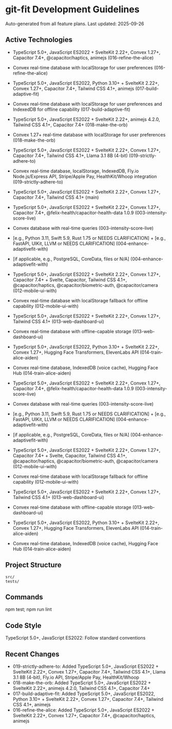 # git-fit Development Guidelines

Auto-generated from all feature plans. Last updated: 2025-09-26

## Active Technologies

- TypeScript 5.0+, JavaScript ES2022 + SvelteKit 2.22+, Convex 1.27+, Capacitor 7.4+, @capacitor/haptics, animejs (016-refine-the-alice)
- Convex real-time database with localStorage for user preferences (016-refine-the-alice)
- TypeScript 5.0+, JavaScript ES2022, Python 3.10+ + SvelteKit 2.22+, Convex 1.27+, Capacitor 7.4+, Tailwind CSS 4.1+, animejs (017-build-adaptive-fit)
- Convex real-time database with localStorage for user preferences and IndexedDB for offline capability (017-build-adaptive-fit)
- TypeScript 5.0+, JavaScript ES2022 + SvelteKit 2.22+, animejs 4.2.0, Tailwind CSS 4.1+, Capacitor 7.4+ (018-make-the-orb)
- Convex 1.27+ real-time database with localStorage for user preferences (018-make-the-orb)
- TypeScript 5.0+, JavaScript ES2022 + SvelteKit 2.22+, Convex 1.27+, Capacitor 7.4+, Tailwind CSS 4.1+, Llama 3.1 8B (4-bit) (019-strictly-adhere-to)
- Convex real-time database, localStorage, IndexedDB, Fly.io Node.js/Express API, Stripe/Apple Pay, HealthKit/Whoop integration (019-strictly-adhere-to)

- TypeScript 5.0+, JavaScript ES2022 + SvelteKit 2.22+, Convex 1.27+, Capacitor 7.4+, Tailwind CSS 4.1+ (main)
- TypeScript 5.0+, JavaScript ES2022 + SvelteKit 2.22+, Convex 1.27+, Capacitor 7.4+, @felix-health/capacitor-health-data 1.0.9 (003-intensity-score-live)
- Convex database with real-time queries (003-intensity-score-live)
- [e.g., Python 3.11, Swift 5.9, Rust 1.75 or NEEDS CLARIFICATION] + [e.g., FastAPI, UIKit, LLVM or NEEDS CLARIFICATION] (004-enhance-adaptivefit-with)
- [if applicable, e.g., PostgreSQL, CoreData, files or N/A] (004-enhance-adaptivefit-with)
- TypeScript 5.0+, JavaScript ES2022 + SvelteKit 2.22+, Convex 1.27+, Capacitor 7.4+ + Svelte, Capacitor, Tailwind CSS 4.1+, @capacitor/haptics, @capacitor/biometric-auth, @capacitor/camera (012-mobile-ui-with)
- Convex real-time database with localStorage fallback for offline capability (012-mobile-ui-with)
- TypeScript 5.0+, JavaScript ES2022 + SvelteKit 2.22+, Convex 1.27+, Tailwind CSS 4.1+ (013-web-dashboard-ui)
- Convex real-time database with offline-capable storage (013-web-dashboard-ui)
- TypeScript 5.0+, JavaScript ES2022, Python 3.10+ + SvelteKit 2.22+, Convex 1.27+, Hugging Face Transformers, ElevenLabs API (014-train-alice-aiden)
- Convex real-time database, IndexedDB (voice cache), Hugging Face Hub (014-train-alice-aiden)
- TypeScript 5.0+, JavaScript ES2022 + SvelteKit 2.22+, Convex 1.27+, Capacitor 7.4+, @felix-health/capacitor-health-data 1.0.9 (003-intensity-score-live)
- Convex database with real-time queries (003-intensity-score-live)
- [e.g., Python 3.11, Swift 5.9, Rust 1.75 or NEEDS CLARIFICATION] + [e.g., FastAPI, UIKit, LLVM or NEEDS CLARIFICATION] (004-enhance-adaptivefit-with)
- [if applicable, e.g., PostgreSQL, CoreData, files or N/A] (004-enhance-adaptivefit-with)
- TypeScript 5.0+, JavaScript ES2022 + SvelteKit 2.22+, Convex 1.27+, Capacitor 7.4+ + Svelte, Capacitor, Tailwind CSS 4.1+, @capacitor/haptics, @capacitor/biometric-auth, @capacitor/camera (012-mobile-ui-with)
- Convex real-time database with localStorage fallback for offline capability (012-mobile-ui-with)
- TypeScript 5.0+, JavaScript ES2022 + SvelteKit 2.22+, Convex 1.27+, Tailwind CSS 4.1+ (013-web-dashboard-ui)
- Convex real-time database with offline-capable storage (013-web-dashboard-ui)
- TypeScript 5.0+, JavaScript ES2022, Python 3.10+ + SvelteKit 2.22+, Convex 1.27+, Hugging Face Transformers, ElevenLabs API (014-train-alice-aiden)
- Convex real-time database, IndexedDB (voice cache), Hugging Face Hub (014-train-alice-aiden)

## Project Structure

```
src/
tests/
```

## Commands

npm test; npm run lint

## Code Style

TypeScript 5.0+, JavaScript ES2022: Follow standard conventions

## Recent Changes

- 019-strictly-adhere-to: Added TypeScript 5.0+, JavaScript ES2022 + SvelteKit 2.22+, Convex 1.27+, Capacitor 7.4+, Tailwind CSS 4.1+, Llama 3.1 8B (4-bit), Fly.io API, Stripe/Apple Pay, HealthKit/Whoop
- 018-make-the-orb: Added TypeScript 5.0+, JavaScript ES2022 + SvelteKit 2.22+, animejs 4.2.0, Tailwind CSS 4.1+, Capacitor 7.4+
- 017-build-adaptive-fit: Added TypeScript 5.0+, JavaScript ES2022, Python 3.10+ + SvelteKit 2.22+, Convex 1.27+, Capacitor 7.4+, Tailwind CSS 4.1+, animejs
- 016-refine-the-alice: Added TypeScript 5.0+, JavaScript ES2022 + SvelteKit 2.22+, Convex 1.27+, Capacitor 7.4+, @capacitor/haptics, animejs

<!-- MANUAL ADDITIONS START -->
<!-- MANUAL ADDITIONS END -->
